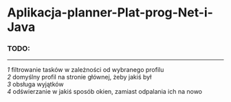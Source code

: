 # Aplikacja-planner-Plat-prog-Net-i-Java

### TODO: 
------------------
*1* filtrowanie tasków w zależności od wybranego profilu <br />
*2* domyślny profil na stronie głównej, żeby jakiś był <br />
*3* obsługa wyjątków <br />
*4* odświerzanie w jakiś sposób okien, zamiast odpalania ich na nowo <br />
